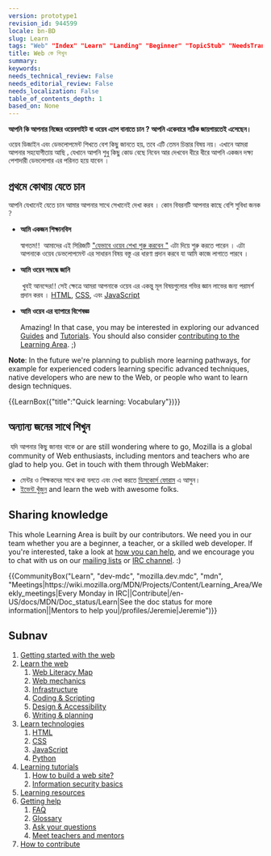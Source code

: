 ```yaml
---
version: prototype1
revision_id: 944599
locale: bn-BD
slug: Learn
tags: "Web" "Index" "Learn" "Landing" "Beginner" "TopicStub" "NeedsTranslation"
title: Web কে শিখুন
summary: 
keywords: 
needs_technical_review: False
needs_editorial_review: False
needs_localization: False
table_of_contents_depth: 1
based_on: None
---
```

<div class="summary">
<p><strong id="docs-internal-guid-882eb067-dfbc-b1a1-15fd-8230d416ac78">আপনি কি আপনার নিজের ওয়েবসাইট বা ওয়েব এ্যাপ বানাতে চান ? আপনি একেবারে সঠিক জায়গায়তেই এসেছেন।</strong></p>
</div>

<p><font face="FreeSans"><font face="SolaimanLipi">ওয়েব ডিজাইন এবং ডেভলোপমেন্ট শিখতে বেশ কিছু জানতে হয়</font></font><font face="SolaimanLipi">, </font><font face="FreeSans"><font face="SolaimanLipi">তবে এটি তেমন চিন্তার বিষয় নয়। এখানে আমরা আপনার সহযোগীতায় আছি </font></font><font face="SolaimanLipi">, </font><font face="FreeSans"><font face="SolaimanLipi">যেখানে আপনি শুধু কিছু কোড বেছে নিবেন আর দেখবেন&nbsp;ধীরে ধীরে আপনি একজন দক্ষ্য পেশাদারী ডেভলোপার এর পরিনত হয়ে যাবেন ।</font></font></p>

<h2 id="প্রথমে_কোথায়_যেতে_চান">প্রথমে কোথায় যেতে চান&nbsp;</h2>

<p><font face="FreeSans"><font face="SolaimanLipi">আপনি যেখানেই যেতে চান আমার আপনার সাথে সেখানেই দেখা করব । কোন বিবরনটি আপনার কাছে বেশি সুবিধা জনক </font></font><font face="SolaimanLipi">?</font><strong> </strong></p>

<ul class="card-grid">
 <li><strong id="docs-internal-guid-7da75c9c-dfcb-0613-512e-903b8f31af91">আমি একজন শিক্ষানবিস</strong>

  <p><font face="FreeSans"><font face="SolaimanLipi">স্বাগতম</font></font><font face="SolaimanLipi">!! &nbsp;</font><font face="FreeSans"><font face="SolaimanLipi">আমাদের এই সিরিজটি</font></font> <a href="/en-US/Learn/Getting_started_with_the_web">"যেভাবে ওয়েব শেখা শুরু করবেন&nbsp;"</a>&nbsp;এটা<font face="FreeSans"><strong><font face="SolaimanLipi">&nbsp;</font></strong><font face="SolaimanLipi">দিয়ে শুরু করতে পারেন ।&nbsp;এটা আপনাকে ওয়েব ডেভলোপমেন্ট এর সাধারন বিষয় বস্তু এর ধারণা প্রদান করবে যা আমি কাজে লাগাতে পারবে ।</font></font></p>
 </li>
 <li><strong id="docs-internal-guid-7da75c9c-dfca-c553-2f44-21afe2603352">আমি ওয়েব সম্বন্ধে জানি</strong>
  <p><strong id="docs-internal-guid-882eb067-e8e4-cce6-30f2-0bb4764ccf68">&nbsp;</strong><font face="FreeSans"><font face="SolaimanLipi">খুবই আনন্দের</font></font><font face="SolaimanLipi">!! </font><font face="FreeSans"><font face="SolaimanLipi">সেই ক্ষেত্রে আমরা আপনাকে ওয়েব এর একন্তু মূল বিষয়গুলোর গভির জ্ঞান লাভের জন্য পরামর্শ প্রদান করব ।&nbsp;</font></font><a href="/en-US/docs/Learn/HTML">HTML</a>, <a href="/en-US/docs/Learn/CSS">CSS</a>, এবং&nbsp;<a href="/en-US/docs/Learn/JavaScript">JavaScript</a></p>
 </li>
 <li><strong id="docs-internal-guid-7da75c9c-dfcc-5d84-9629-bb0fffa3c10c">আমি ওয়েব এর ব্যাপারে বিশেষজ্ঞ</strong>
  <p>Amazing! In that case, you may be interested in exploring our advanced <a href="/en-US/docs/Web/Guide">Guides</a> and <a href="/en-US/docs/Web/Tutorials">Tutorials</a>. You should also consider <a href="/en-US/Learn/How_to_contribute">contributing to the Learning Area</a>. ;)</p>
 </li>
</ul>

<div class="note">
<p><strong>Note</strong>: In the future we're planning to publish more learning pathways, for example for experienced coders learning specific advanced techniques, native developers who are new to the Web, or people who want to learn design techniques.</p>
</div>

<p>{{LearnBox({"title":"Quick learning: Vocabulary"})}}</p>

<h2 id="Learning_with_other_people">অন্যান্য জনের সাথে শিখুন</h2>

<p>&nbsp;যদি আপনার কিছু জানার থাকে&nbsp;or are still wondering where to go, Mozilla is a global community of Web enthusiasts, including mentors and teachers who are glad to help you. Get in touch with them through WebMaker:</p>

<ul>
 <li>মেন্টর ও শিক্ষকদের সাথে কথা বলতে এবং&nbsp;দেখা করতে&nbsp;<a href="http://discourse.webmaker.org/" rel="external">ডিসকোর্স ফোরাম</a>&nbsp;এ আসুন।</li>
 <li><a href="https://events.webmaker.org/">ইভেন্ট খুঁজুন</a>&nbsp;and learn the web with awesome folks.</li>
</ul>

<h2 id="Sharing_knowledge">Sharing knowledge</h2>

<p>This whole Learning Area is built by our contributors. We need you in our team whether you are a beginner, a teacher, or a skilled web developer. If you're interested, take a look at <a href="/en-US/Learn/How_to_contribute">how you can help</a>, and we encourage you to chat with us on our <a href="/en-US/docs/MDN/Community#Join_our_mailing_lists">mailing lists</a> or <a href="/en-US/docs/MDN/Community#Get_into_IRC">IRC channel</a>. :)</p>

<p>{{CommunityBox("Learn", "dev-mdc", "mozilla.dev.mdc", "mdn", "Meetings|https://wiki.mozilla.org/MDN/Projects/Content/Learning_Area/Weekly_meetings|Every Monday in IRC||Contribute|/en-US/docs/MDN/Doc_status/Learn|See the doc status for more information||Mentors to help you|/profiles/Jeremie|Jeremie")}}</p>

<h2 id="Subnav">Subnav</h2>

<ol>
 <li><a href="/en-US/Learn/Getting_started_with_the_web">Getting started with the web</a></li>
 <li><a href="/en-US/Learn/Skills">Learn the web</a>
  <ol>
   <li><a href="https://webmaker.org/en-US/literacy" rel="external">Web Literacy Map</a></li>
   <li><a href="/en-US/Learn/Web_Mechanics">Web mechanics</a></li>
   <li><a href="/en-US/Learn/Infrastructure">Infrastructure</a></li>
   <li><a href="/en-US/Learn/Coding-Scripting">Coding &amp; Scripting</a></li>
   <li><a href="/en-US/Learn/Design_and_Accessibility">Design &amp; Accessibility</a></li>
   <li><a href="/en-US/Learn/Composing_for_the_web">Writing &amp; planning</a></li>
  </ol>
 </li>
 <li><a href="#">Learn technologies</a>
  <ol>
   <li><a href="/en-US/Learn/HTML">HTML</a></li>
   <li><a href="/en-US/Learn/CSS">CSS</a></li>
   <li><a href="/en-US/Learn/JavaScript">JavaScript</a></li>
   <li><a href="/en-US/Learn/Python">Python</a></li>
  </ol>
 </li>
 <li><a href="/en-US/Learn/tutorial">Learning tutorials</a>
  <ol>
   <li><a href="/en-US/Learn/tutorial/How_to_build_a_web_site">How to build a web site?</a></li>
   <li><a href="/en-US/Learn/tutorial/Information_Security_Basics">Information security basics</a></li>
  </ol>
 </li>
 <li><a href="http://weblitmapper.webmakerprototypes.org/">Learning resources</a></li>
 <li><a href="/en-US/Learn/help">Getting help</a>
  <ol>
   <li><a href="/en-US/Learn/FAQ">FAQ</a></li>
   <li><a href="/en-US/docs/Glossary">Glossary</a></li>
   <li><a href="http://discourse.webmakerprototypes.org/" rel="external">Ask your questions</a></li>
   <li><a href="https://events.webmaker.org/" rel="external">Meet teachers and mentors</a></li>
  </ol>
 </li>
 <li><a href="/en-US/Learn/How_to_contribute">How to contribute</a></li>
</ol>

